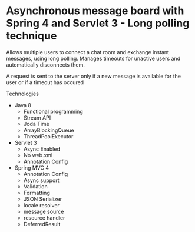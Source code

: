 # Asynchronous message board with Spring 4 and Servlet 3 - Long polling technique

Allows multiple users to connect a chat room and exchange instant messages, using long polling.
Manages timeouts for unactive users and automatically disconnects them.

A request is sent to the server only if a new message is available for the user or if a timeout has occured

Technologies

- Java 8
	- Functional programming
	- Stream API
	- Joda Time
	- ArrayBlockingQueue
	- ThreadPoolExecutor
- Servlet 3
	- Async Enabled
	- No web.xml
	- Annotation Config
- Spring MVC 4
	- Annotation Config
	- Async support
	- Validation
	- Formatting
	- JSON Serializer
	- locale resolver
	- message source
	- resource handler
	- DeferredResult



